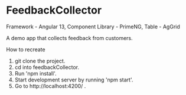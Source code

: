 # FeedbackCollector

Framework - Angular 13,
Component Library - PrimeNG,
Table - AgGrid

A demo app that collects feedback from customers.

How to recreate

1. git clone the project.
2. cd into feedbackCollector.
3. Run 'npm install'.
4. Start development server by running 'npm start'.
5. Go to http://localhost:4200/ . 





